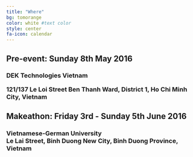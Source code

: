 ```yaml
---
title: "Where"
bg: tomorange 
color: white #text color
style: center
fa-icon: calendar 
---
```


<h2>Pre-event: Sunday 8th May 2016</h2>

<h3> 
<strong> 
DEK Technologies Vietnam 
</strong> 
<br/> 

121/137 Le Loi Street Ben Thanh Ward, District 1, Ho Chi Minh City, Vietnam
</h3>



<h2>Makeathon: Friday 3rd - Sunday 5th June 2016</h2>

<h3>
<strong> 
Vietnamese-German University 
</strong>  <br/> 
Le Lai Street, Binh Duong New City, Binh Duong Province, Vietnam

</h3>


